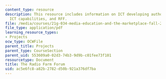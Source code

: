 ```yaml
---
content_type: resource
description: This resource includes information on ICT developing authority, zambian
  ICT capabilities, and RFF.
file: /media/courses/21g-034-media-education-and-the-marketplace-fall-2005/ac5e6fc8a82b2782d50b921a376df7ba_MIT21G_034F05_ictandzambia.pdf
file_type: application/pdf
learning_resource_types:
- Projects
ocw_type: OCWFile
parent_title: Projects
parent_type: CourseSection
parent_uid: 553609a0-02d3-74b3-9d9b-c01fee73f101
resourcetype: Document
title: The Radio Farm Forum
uid: ac5e6fc8-a82b-2782-d50b-921a376df7ba
---
```

